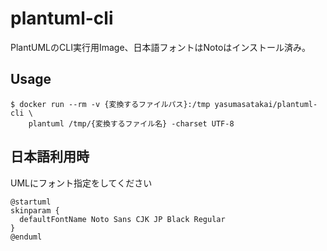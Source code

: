 # plantuml-cli

PlantUMLのCLI実行用Image、日本語フォントはNotoはインストール済み。

## Usage
```
$ docker run --rm -v {変換するファイルパス}:/tmp yasumasatakai/plantuml-cli \
    plantuml /tmp/{変換するファイル名} -charset UTF-8
```

## 日本語利用時
UMLにフォント指定をしてください
```
@startuml
skinparam {
  defaultFontName Noto Sans CJK JP Black Regular
}
@enduml
```
